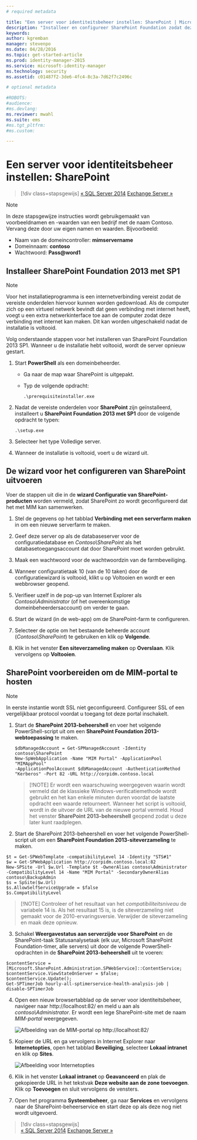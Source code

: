 ```yaml
---
# required metadata

title: "Een server voor identiteitsbeheer instellen: SharePoint | Microsoft Identity Manager"
description: "Installeer en configureer SharePoint Foundation zodat deze de MIM-portalpagina kan hosten."
keywords:
author: kgremban
manager: stevenpo
ms.date: 04/28/2016
ms.topic: get-started-article
ms.prod: identity-manager-2015
ms.service: microsoft-identity-manager
ms.technology: security
ms.assetid: c01487f2-3de6-4fc4-8c3a-7d62f7c2496c

# optional metadata

#ROBOTS:
#audience:
#ms.devlang:
ms.reviewer: mwahl
ms.suite: ems
#ms.tgt_pltfrm:
#ms.custom:

---
```


# Een server voor identiteitsbeheer instellen: SharePoint

>[!div class=stapsgewijs]
[« SQL Server 2014](prepare-server-sql2014.md)
[Exchange Server »](prepare-server-exchange.md)

> [!NOTE]
> In deze stapsgewijze instructies wordt gebruikgemaakt van voorbeeldnamen en -waarden van een bedrijf met de naam Contoso. Vervang deze door uw eigen namen en waarden. Bijvoorbeeld:
> - Naam van de domeincontroller: **mimservername**
> - Domeinnaam: **contoso**
> - Wachtwoord: **Pass@word1**


## Installeer **SharePoint Foundation 2013 met SP1**

> [!NOTE]
> Voor het installatieprogramma is een internetverbinding vereist zodat de vereiste onderdelen hiervoor kunnen worden gedownload. Als de computer zich op een virtueel netwerk bevindt dat geen verbinding met internet heeft, voegt u een extra netwerkinterface toe aan de computer zodat deze verbinding met internet kan maken. Dit kan worden uitgeschakeld nadat de installatie is voltooid.

Volg onderstaande stappen voor het installeren van SharePoint Foundation 2013 SP1. Wanneer u de installatie hebt voltooid, wordt de server opnieuw gestart.

1.  Start **PowerShell** als een domeinbeheerder.

    -   Ga naar de map waar SharePoint is uitgepakt.

    -   Typ de volgende opdracht:

        ```
        .\prerequisiteinstaller.exe
        ```

2.  Nadat de vereiste onderdelen voor **SharePoint** zijn geïnstalleerd, installeert u **SharePoint Foundation 2013 met SP1** door de volgende opdracht te typen:

    ```
    .\setup.exe
    ```

3.  Selecteer het type Volledige server.

4.  Wanneer de installatie is voltooid, voert u de wizard uit.

## De wizard voor het configureren van SharePoint uitvoeren

Voer de stappen uit die in de **wizard Configuratie van SharePoint-producten** worden vermeld, zodat SharePoint zo wordt geconfigureerd dat het met MIM kan samenwerken.

1. Stel de gegevens op het tabblad **Verbinding met een serverfarm maken** in om een nieuwe serverfarm te maken.

2. Geef deze server op als de databaseserver voor de configuratiedatabase en *Contoso\SharePoint* als het databasetoegangsaccount dat door SharePoint moet worden gebruikt.

3. Maak een wachtwoord voor de wachtwoordzin van de farmbeveiliging.

4. Wanneer configuratietaak 10 (van de 10 taken) door de configuratiewizard is voltooid, klikt u op Voltooien en wordt er een webbrowser geopend.

5. Verifieer uzelf in de pop-up van Internet Explorer als *Contoso\Administrator* (of het overeenkomstige domeinbeheerdersaccount) om verder te gaan.

6. Start de wizard (in de web-app) om de SharePoint-farm te configureren.

7. Selecteer de optie om het bestaande beheerde account (*Contoso\SharePoint*) te gebruiken en klik op **Volgende**.

8. Klik in het venster **Een siteverzameling maken** op **Overslaan**.  Klik vervolgens op **Voltooien**.

## SharePoint voorbereiden om de MIM-portal te hosten

> [!NOTE]
> In eerste instantie wordt SSL niet geconfigureerd. Configureer SSL of een vergelijkbaar protocol voordat u toegang tot deze portal inschakelt.

1. Start de **SharePoint 2013-beheershell** en voer het volgende PowerShell-script uit om een **SharePoint Foundation 2013-webtoepassing** te maken.

    ```
    $dbManagedAccount = Get-SPManagedAccount -Identity contoso\SharePoint
    New-SpWebApplication -Name "MIM Portal" -ApplicationPool "MIMAppPool"
    -ApplicationPoolAccount $dbManagedAccount -AuthenticationMethod "Kerberos" -Port 82 -URL http://corpidm.contoso.local
    ```

    > [!NOTE] Er wordt een waarschuwing weergegeven waarin wordt vermeld dat de klassieke Windows-verificatiemethode wordt gebruikt en het kan enkele minuten duren voordat de laatste opdracht een waarde retourneert. Wanneer het script is voltooid, wordt in de uitvoer de URL van de nieuwe portal vermeld. Houd het venster **SharePoint 2013-beheershell** geopend zodat u deze later kunt raadplegen.

2. Start de SharePoint 2013-beheershell en voer het volgende PowerShell-script uit om een **SharePoint Foundation 2013-siteverzameling** te maken.

  ```
  $t = Get-SPWebTemplate -compatibilityLevel 14 -Identity "STS#1"
  $w = Get-SPWebApplication http://corpidm.contoso.local:82
  New-SPSite -Url $w.Url -Template $t -OwnerAlias contoso\Administrator
  -CompatibilityLevel 14 -Name "MIM Portal" -SecondaryOwnerAlias contoso\BackupAdmin
  $s = SpSite($w.Url)
  $s.AllowSelfServiceUpgrade = $false
  $s.CompatibilityLevel
  ```

  > [!NOTE] Controleer of het resultaat van het *compatibiliteitsniveau* de variabele 14 is. Als het resultaat 15 is, is de siteverzameling niet gemaakt voor de 2010-ervaringsversie. Verwijder de siteverzameling en maak deze opnieuw.

3. Schakel **Weergavestatus aan serverzijde voor SharePoint** en de SharePoint-taak Statusanalysetaak (elk uur, Microsoft SharePoint Foundation-timer, alle servers) uit door de volgende PowerShell-opdrachten in de **SharePoint 2013-beheershell** uit te voeren:

  ```
  $contentService = [Microsoft.SharePoint.Administration.SPWebService]::ContentService;
  $contentService.ViewStateOnServer = $false;
  $contentService.Update();
  Get-SPTimerJob hourly-all-sptimerservice-health-analysis-job | disable-SPTimerJob
  ```

4. Open een nieuw browsertabblad op de server voor identiteitsbeheer, navigeer naar http://localhost:82/ en meld u aan als *contoso\Administrator*.  Er wordt een lege SharePoint-site met de naam *MIM-portal* weergegeven.

    ![Afbeelding van de MIM-portal op http://localhost:82/](media/MIM-DeploySP1.png)

5. Kopieer de URL en ga vervolgens in Internet Explorer naar **Internetopties**, open het tabblad **Beveiliging**, selecteer **Lokaal intranet** en klik op **Sites**.

    ![Afbeelding voor Internetopties](media/MIM-DeploySP2.png)

6. Klik in het venster **Lokaal intranet** op **Geavanceerd** en plak de gekopieerde URL in het tekstvak **Deze website aan de zone toevoegen**. Klik op **Toevoegen** en sluit vervolgens de vensters.

7. Open het programma **Systeembeheer**, ga naar **Services** en vervolgens naar de SharePoint-beheerservice en start deze op als deze nog niet wordt uitgevoerd.

>[!div class=stapsgewijs]  
[« SQL Server 2014](prepare-server-sql2014.md)
[Exchange Server »](prepare-server-exchange.md)


<!--HONumber=Apr16_HO4-->


